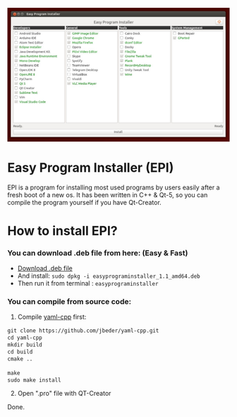 ![Snapshot](https://github.com/eminfedar/easyprograminstaller/raw/master/snap1.jpg)
# Easy Program Installer (EPI)
EPI is a program for installing most used programs by users easily after a fresh boot of a new os.
It has been written in C++ & Qt-5, so you can compile the program yourself if you have Qt-Creator.

# How to install EPI?
### You can download .deb file from here: (Easy & Fast)
* [Download .deb file](https://github.com/eminfedar/easyprograminstaller/releases/download/v1.1/easyprograminstaller_1.1_amd64.deb)
* And install: `sudo dpkg -i easyprograminstaller_1.1_amd64.deb`
* Then run it from terminal : `easyprograminstaller`

### You can compile from source code:

1. Compile [yaml-cpp](https://github.com/jbeder/yaml-cpp) first:
```
git clone https://github.com/jbeder/yaml-cpp.git
cd yaml-cpp
mkdir build
cd build
cmake ..

make
sudo make install
```
2. Open ".pro" file with QT-Creator

Done.

